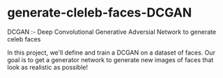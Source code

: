 # generate-cleleb-faces-DCGAN
DCGAN :- Deep Convolutional Generative Adversial Network to generate celeb faces

In this project, we'll define and train a DCGAN on a dataset of faces. Our goal is to get a generator network to generate new images of faces that look as realistic as possible!